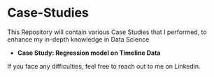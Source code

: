# Case-Studies
This Repository will contain various Case Studies that I performed, to enhance my in-depth knowledge in Data Science

* **Case Study: Regression model on Timeline Data**

If you face any difficulties, feel free to reach out to me on Linkedin.
